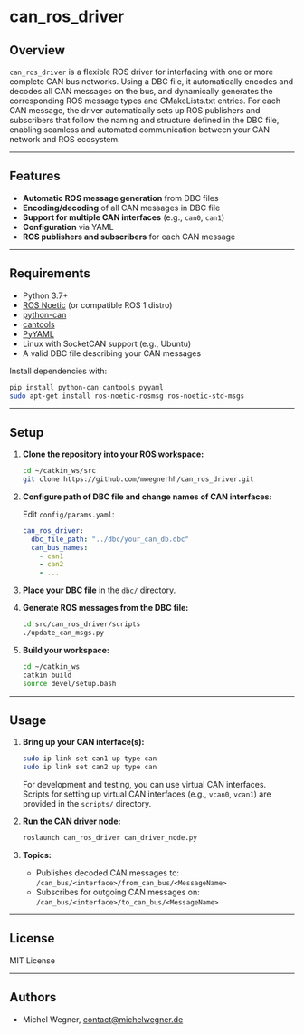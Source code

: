 # can_ros_driver

## Overview

`can_ros_driver` is a flexible ROS driver for interfacing with one or more complete CAN bus networks. Using a DBC file, it automatically encodes and decodes all CAN messages on the bus, and dynamically generates the corresponding ROS message types and CMakeLists.txt entries. For each CAN message, the driver automatically sets up ROS publishers and subscribers that follow the naming and structure defined in the DBC file, enabling seamless and automated communication between your CAN network and ROS ecosystem. 


---

## Features

- **Automatic ROS message generation** from DBC files
- **Encoding/decoding** of all CAN messages in DBC file
- **Support for multiple CAN interfaces** (e.g., `can0`, `can1`)
- **Configuration** via YAML
- **ROS publishers and subscribers** for each CAN message

---

## Requirements

- Python 3.7+
- [ROS Noetic](http://wiki.ros.org/noetic) (or compatible ROS 1 distro)
- [python-can](https://python-can.readthedocs.io/en/master/)
- [cantools](https://cantools.readthedocs.io/en/latest/)
- [PyYAML](https://pyyaml.org/)
- Linux with SocketCAN support (e.g., Ubuntu)
- A valid DBC file describing your CAN messages

Install dependencies with:

```bash
pip install python-can cantools pyyaml
sudo apt-get install ros-noetic-rosmsg ros-noetic-std-msgs
```

---

## Setup

1. **Clone the repository into your ROS workspace:**

    ```bash
    cd ~/catkin_ws/src
    git clone https://github.com/mwegnerhh/can_ros_driver.git
    ```

2. **Configure path of DBC file and change names of CAN interfaces:**

    Edit `config/params.yaml`:

    ```yaml
    can_ros_driver:
      dbc_file_path: "../dbc/your_can_db.dbc"  
      can_bus_names:
        - can1
        - can2
        - ...
    ```

3. **Place your DBC file** in the `dbc/` directory.

4. **Generate ROS messages from the DBC file:**

    ```bash
    cd src/can_ros_driver/scripts
    ./update_can_msgs.py
    ```

5. **Build your workspace:**

    ```bash
    cd ~/catkin_ws
    catkin build
    source devel/setup.bash
    ```

---

## Usage

1. **Bring up your CAN interface(s):**

    ```bash
    sudo ip link set can1 up type can
    sudo ip link set can2 up type can 
    ```

    For development and testing, you can use virtual CAN interfaces.  
    Scripts for setting up virtual CAN interfaces (e.g., `vcan0`, `vcan1`) are provided in the `scripts/` directory.  

2. **Run the CAN driver node:**

    ```bash
    roslaunch can_ros_driver can_driver_node.py
    ```

3. **Topics:**

    - Publishes decoded CAN messages to:  
      `/can_bus/<interface>/from_can_bus/<MessageName>`
    - Subscribes for outgoing CAN messages on:  
      `/can_bus/<interface>/to_can_bus/<MessageName>`

---


## License

MIT License

---

## Authors
- Michel Wegner, contact@michelwegner.de